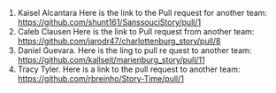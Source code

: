 1. Kaisel Alcantara Here is the link to the Pull request for another team: https://github.com/shunt161/SanssouciStory/pull/1
2. Caleb Clausen Here is the link to Pull request from another team: https://github.com/jarodr47/charlottenburg_story/pull/8
3. Daniel Guevara. Here is the ling to pull re quest to another team: https://github.com/kallseit/marienburg_story/pull/11
4. Tracy Tyler. Here is a link to the pull request to another team: https://github.com/rbreinho/Story-Time/pull/1
